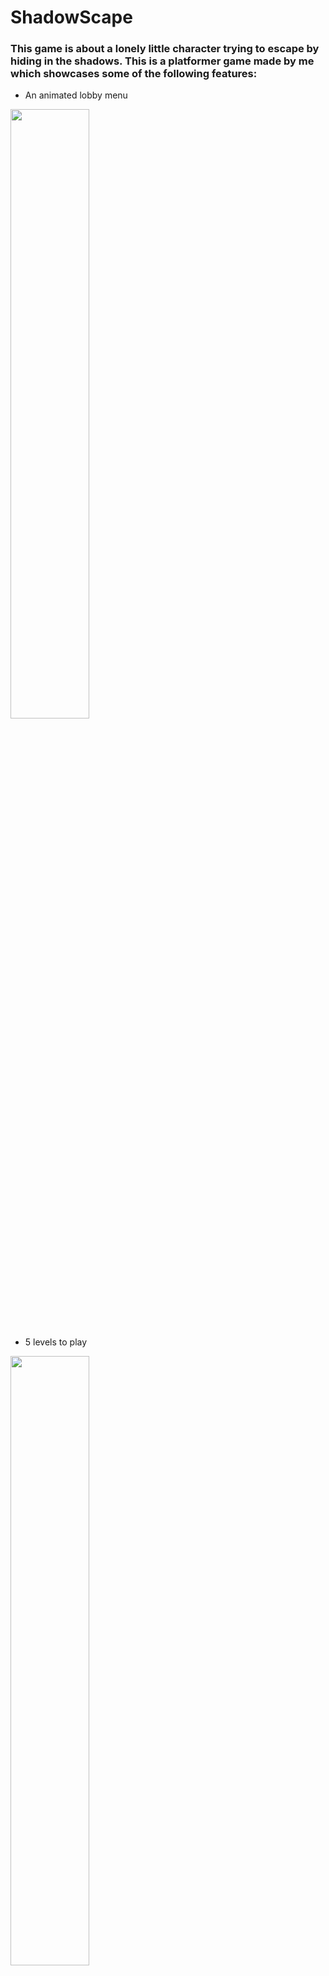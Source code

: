 # ShadowScape
 
### This game is about a lonely little character trying to escape by hiding in the shadows. This is a platformer game made by me which showcases some of the following features: 
* An animated lobby menu
<img src="https://github.com/ShoumoPal/Escape-Room/assets/46050414/149ed654-d35e-4e47-ab26-b0de246388b1" width=50% height=50%>

* 5 levels to play 
<img src="https://github.com/ShoumoPal/Escape-Room/assets/46050414/dac681c4-63ce-434a-98e7-6787f7ed734f" width=50% height=50%>
